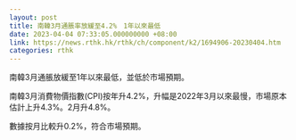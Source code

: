 ```yaml
---
layout: post
title: 南韓3月通脹率放緩至4.2%　1年以來最低
date: 2023-04-04 07:33:05.000000000 +08:00
link: https://news.rthk.hk/rthk/ch/component/k2/1694906-20230404.htm
categories: rthk
---
```


南韓3月通脹放緩至1年以來最低，並低於市場預期。

南韓3月消費物價指數(CPI)按年升4.2%，升幅是2022年3月以來最慢，市場原本估計上升4.3%。2月升4.8%。

數據按月比較升0.2%，符合市場預期。
